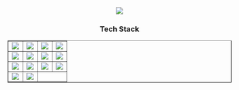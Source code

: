 <!--타이틀 부분-->
<div align="center">
  <a href="https://git.io/typing-svg">
    <img src="https://readme-typing-svg.demolab.com/?lines=Welcome+to+Minseok's+Github;&font=Fira+Code&color=28a745" />
  </a>
</div>
<!--내용 부분-->
<h3 align="center"> Tech Stack </h3>
<table align="center" border="1" cellpadding="10">
  <!-- Frontend -->
  <tr>
    <td align="center">
      <img src="https://img.shields.io/badge/react-20232a.svg?style=for-the-badge&logo=react&logoColor=61DAFB" />
    </td>
    <td align="center">
      <img src="https://img.shields.io/badge/javascript-F7DF1E.svg?style=for-the-badge&logo=javascript&logoColor=20232a" />
    </td>
    <td align="center">
      <img src="https://img.shields.io/badge/html5-E34F26.svg?style=for-the-badge&logo=html5&logoColor=white" />
    </td>
    <td align="center">
      <img src="https://img.shields.io/badge/css3-1572B6.svg?style=for-the-badge&logo=css3&logoColor=white" />
    </td>
  </tr>
  <!-- Backend -->
  <tr>
    <td align="center">
      <img src="https://img.shields.io/badge/Java-007396.svg?style=for-the-badge&logo=java&logoColor=white" />
    </td>
    <td align="center">
      <img src="https://img.shields.io/badge/Node.js-339933.svg?style=for-the-badge&logo=node.js&logoColor=white" />
    </td>
    <td align="center">
      <img src="https://img.shields.io/badge/Spring%20Boot-6DB33F.svg?style=for-the-badge&logo=springboot&logoColor=white" />
    </td>
    <td align="center">
      <img src="https://img.shields.io/badge/Spring%20Security-6DB33F.svg?style=for-the-badge&logo=springsecurity&logoColor=white" />
    </td>
  </tr>
  <!-- Database -->
  <tr>
    <td align="center">
      <img src="https://img.shields.io/badge/ERD-FF5722.svg?style=for-the-badge&logo=draw.io&logoColor=white" />
    </td>
    <td align="center">
      <img src="https://img.shields.io/badge/Oracle-F80000.svg?style=for-the-badge&logo=oracle&logoColor=white" />
    </td>
    <td align="center">
      <img src="https://img.shields.io/badge/MySQL-4479A1.svg?style=for-the-badge&logo=mysql&logoColor=white" />
    </td>
    <td align="center">
      <img src="https://img.shields.io/badge/Redis-D82C20.svg?style=for-the-badge&logo=redis&logoColor=white" />
    </td>
  </tr>
  <!-- Cloud -->
  <tr>
    <td align="center">
      <img src="https://img.shields.io/badge/AWS-232F3E.svg?style=for-the-badge&logo=amazonaws&logoColor=white" />
    </td>
    <td align="center">
      <img src="https://img.shields.io/badge/Firebase-FFCA28.svg?style=for-the-badge&logo=firebase&logoColor=black" />
    </td>
    <td colspan="2"></td> <!-- Empty space for balance -->
  </tr>
</table>



